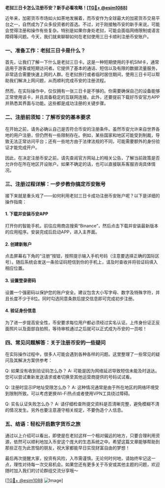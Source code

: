 **老挝三日卡怎么注册币安？新手必看攻略！[[TG💪+ @esim1088](https://t.me/s/esim1088)]**

近年来，加密货币市场如火如荼地发展着，而币安作为全球最大的加密货币交易平台之一，自然成为了众多投资者的首选。不过，对于刚接触币安的新手来说，可能会觉得注册和操作有些复杂。特别是如果你身处老挝，可能会面临网络限制或语言障碍等问题。今天，我们就来聊聊如何在老挝使用三日卡顺利注册币安账户。

### 一、准备工作：老挝三日卡是什么？

首先，让我们了解一下什么是老挝三日卡。这是一种短期使用的手机SIM卡，通常适用于游客或短期访问者。它提供了基本的通话、短信以及有限的数据流量服务，非常适合需要快速上网的人群。在老挝旅行或者临时居住期间，使用三日卡可以帮助我们解决上网问题，从而顺利完成币安的注册流程。

然而，在实际操作中，仅仅拥有一张三日卡是不够的。你需要确保自己的设备能够正常使用该卡，并且具备稳定的互联网连接。此外，还要提前下载好币安官方APP并熟悉其界面与功能。这些都是成功注册的关键步骤。

### 二、注册前须知：了解币安的基本要求

在开始之前，请务必确认自己是否符合币安的注册条件。虽然币安允许来自世界各地的用户注册，但仍然有一些限制存在。例如，某些国家和地区可能受到制裁，导致无法正常访问平台；还有一些地方由于法律法规的不同，可能需要额外的身份验证才能完成开户。

因此，在决定注册币安之前，请先查阅官方网站上的相关公告，了解当前政策是否允许你在所在地区开设账户。如果不确定的话，也可以直接联系客服咨询具体情况。

### 三、注册过程详解：一步步教你搞定币安账号

接下来就是重头戏了——如何利用老挝三日卡成功注册币安账户呢？以下是详细的操作指南：

#### 1. 下载并安装币安APP
打开你的智能手机，前往应用商店搜索“Binance”，然后点击下载并安装最新版本的应用程序。安装完成后启动APP，进入主界面。

#### 2. 创建新账户
点击屏幕右下角的“注册”按钮，按照提示输入手机号码（注意要选择正确的国际区号）。随后系统会发送一条验证码短信到你的手机上，请及时查收并将验证码填入相应位置。

#### 3. 设置登录密码
设置一个强密码以保护您的账户安全。建议包含大小写字母、数字及特殊字符，并且长度不少于8位。同时勾选同意条款后提交信息即可完成初步注册。

#### 4. 验证身份信息
为了进一步提高安全性，币安要求每位用户都必须经过实名认证。上传身份证正反面照片以及面部自拍照，等待审核通过之后就可以正式成为币安的一员啦！

### 四、常见问题解答：关于注册币安的一些疑问

在实际操作过程中，很多人可能会遇到各种各样的问题。这里整理了一些常见的疑问及其解决方案供参考：

Q: 如果没有收到验证码怎么办？
A: 可能是因为网络延迟导致短信未能及时送达。您可以尝试重新发送请求或者切换至其他运营商提供的号码试试看。

Q: 注册时显示IP地址受限怎么办？
A: 这种情况通常是由于所在地区的网络环境受到限制所致。可以考虑更换Wi-Fi热点或者使用VPN工具绕过障碍。

Q: 实名认证失败怎么办？
A: 请仔细检查所提交资料是否清晰完整，避免模糊不清的情况发生。另外也要注意遵守相关规定，不要伪造个人信息。

### 五、结语：轻松开启数字货币之旅

通过以上介绍可以看出，即使是在老挝这样一个相对偏远的地方，只要合理利用资源，依然可以顺利地加入币安这个庞大的生态系统之中。希望这篇文章能够帮助到那些正在为此苦恼的朋友，祝大家都能早日实现财富自由的梦想！

最后再次提醒大家，投资有风险，入市需谨慎。无论何时何地，请始终牢记这一点，理性对待每一次交易机会。如果您还有更多关于币安或其他主题的问题，欢迎随时加入我们的讨论群组交流分享哦～

[[TG💪+ @esim1088](https://t.me/s/esim1088) ![Image](https://i.postimg.cc/4NQfJmqS/Snipaste-2025-05-13-00-14-12.png)]